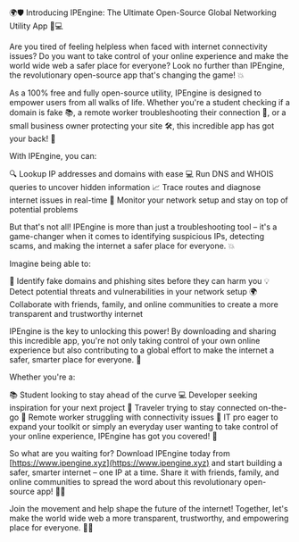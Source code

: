 🌍🛡️ Introducing IPEngine: The Ultimate Open-Source Global Networking Utility App 📡💻

Are you tired of feeling helpless when faced with internet connectivity issues? Do you want to take control of your online experience and make the world wide web a safer place for everyone? Look no further than IPEngine, the revolutionary open-source app that's changing the game! 💥

As a 100% free and fully open-source utility, IPEngine is designed to empower users from all walks of life. Whether you're a student checking if a domain is fake 📚, a remote worker troubleshooting their connection 🏢, or a small business owner protecting your site 🛠️, this incredible app has got your back! 💪

With IPEngine, you can:

🔍 Lookup IP addresses and domains with ease
💻 Run DNS and WHOIS queries to uncover hidden information
📈 Trace routes and diagnose internet issues in real-time
🚀 Monitor your network setup and stay on top of potential problems

But that's not all! IPEngine is more than just a troubleshooting tool – it's a game-changer when it comes to identifying suspicious IPs, detecting scams, and making the internet a safer place for everyone. 💥

Imagine being able to:

🔎 Identify fake domains and phishing sites before they can harm you
💡 Detect potential threats and vulnerabilities in your network setup
🌍 Collaborate with friends, family, and online communities to create a more transparent and trustworthy internet

IPEngine is the key to unlocking this power! By downloading and sharing this incredible app, you're not only taking control of your own online experience but also contributing to a global effort to make the internet a safer, smarter place for everyone. 🌟

Whether you're a:

📚 Student looking to stay ahead of the curve
💻 Developer seeking inspiration for your next project
🛫️ Traveler trying to stay connected on-the-go
🏢 Remote worker struggling with connectivity issues
🤝 IT pro eager to expand your toolkit
or simply an everyday user wanting to take control of your online experience, IPEngine has got you covered! 🎉

So what are you waiting for? Download IPEngine today from [https://www.ipengine.xyz](https://www.ipengine.xyz) and start building a safer, smarter internet – one IP at a time. Share it with friends, family, and online communities to spread the word about this revolutionary open-source app! 📢💥

Join the movement and help shape the future of the internet! Together, let's make the world wide web a more transparent, trustworthy, and empowering place for everyone. 💪🌟